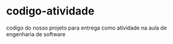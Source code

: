 # codigo-atividade
codigo do nosso projeto para entrega como atividade na aula de engenharia de software
